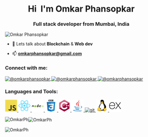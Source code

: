 <h1 align="center">
  Hi 
  <img src="https://user-images.githubusercontent.com/72618584/136240367-bbd513b9-ca0a-4fba-985e-8aec33b26f2e.gif" width ="35" alt "#">
  I'm Omkar Phansopkar
</h1>

<h3 align="center">
  Full stack developer from Mumbai, India
</h3>

<p align="left"> 
  <img src="https://visitor-badge.glitch.me/badge?page_id=OmkarPh" alt="Omkar Phansopkar" /> 
</p>

- 💬 Lets talk about **Blockchain** & **Web dev**

- 📫 **omkarphansopkar@gmail.com**

<h3 align="left">
  Connect with me:
</h3>

<p align="left">
  <a href="https://twitter.com/omkarphansopkar" target="_blank">
    <img align="center" src="https://raw.githubusercontent.com/rahuldkjain/github-profile-readme-generator/master/src/images/icons/Social/twitter.svg" alt="@omkarphansopkar" height="30" width="40" />
  </a>
  <a href="https://www.linkedin.com/in/omkarphansopkar/" target="_blank">
    <img align="center" src="https://raw.githubusercontent.com/rahuldkjain/github-profile-readme-generator/master/src/images/icons/Social/linked-in-alt.svg" alt="@omkarphansopkar" height="30" width="40" />
  </a>
  <a href="https://www.instagram.com/omkarphansopkar/" target="_blank">
    <img align="center" src="https://raw.githubusercontent.com/rahuldkjain/github-profile-readme-generator/master/src/images/icons/Social/instagram.svg" alt="@omkarphansopkar" height="30" width="40" />
  </a>
</p>

<h3 align="left">Languages and Tools:</h3>
<p align="left">
  <a href="https://developer.mozilla.org/en-US/docs/Web/JavaScript" target="_blank"> 
    <img src="https://raw.githubusercontent.com/devicons/devicon/master/icons/javascript/javascript-original.svg" alt="javascript" width="40" height="40"/>
  </a>
  <a href="https://developer.mozilla.org/en-US/docs/Web/JavaScript" target="_blank"> 
    <img src="https://raw.githubusercontent.com/devicons/devicon/master/icons/react/react-original.svg" alt="javascript" width="40" height="40"/>
  </a> 
  <a href="https://nodejs.org" target="_blank"> 
    <img src="https://raw.githubusercontent.com/devicons/devicon/master/icons/nodejs/nodejs-original-wordmark.svg" alt="nodejs" width="40" height="40"/> 
  </a>
  <a href="https://www.w3schools.com/css/" target="_blank"> 
    <img src="https://raw.githubusercontent.com/devicons/devicon/master/icons/css3/css3-original-wordmark.svg" alt="css3" width="40" height="40"/>
  </a> 
  <a href="https://www.w3schools.com/cpp/" target="_blank"> 
    <img src="https://raw.githubusercontent.com/devicons/devicon/master/icons/cplusplus/cplusplus-original.svg" alt="cplusplus" width="40" height="40"/>
  </a>
  <a href="https://www.java.com" target="_blank"> 
    <img src="https://raw.githubusercontent.com/devicons/devicon/master/icons/java/java-original.svg" alt="java" width="40" height="40"/>
  </a>
  <a href="https://git-scm.com/" target="_blank"> 
    <img src="https://www.vectorlogo.zone/logos/git-scm/git-scm-icon.svg" alt="git" width="40" height="40"/>
  </a> 
  <a href="https://www.linux.org/" target="_blank"> 
    <img src="https://raw.githubusercontent.com/devicons/devicon/master/icons/linux/linux-original.svg" alt="linux" width="40" height="40"/>
  </a>
  <a href="https://expressjs.com" target="_blank"> 
    <img src="https://raw.githubusercontent.com/devicons/devicon/master/icons/express/express-original.svg" alt="express" width="40" height="40"/>
  </a>
</p>

<p>
  <img align="left" src="https://github-readme-stats.vercel.app/api/top-langs?username=OmkarPh&show_icons=true&locale=en&layout=compact&langs_count=8&theme=tokyonight" alt="OmkarPh" />  
  <img align="center" src="https://github-readme-stats.vercel.app/api?username=OmkarPh&show_icons=true&count_private=true&theme=tokyonight&hide_rank=true" alt="OmkarPh" />
</p>

<p>
  <img align="center" src="https://github-readme-streak-stats.herokuapp.com/?user=OmkarPh&theme=tokyonight&date_format=j%20M%5B%20Y%5D" alt="OmkarPh" />
</p>

